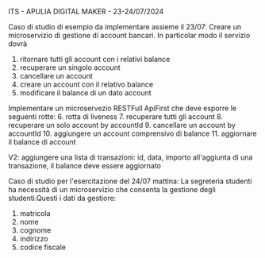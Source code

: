 ITS - APULIA DIGITAL MAKER - 23-24/07/2024

Caso di studio di esempio da implementare assieme il 23/07:
Creare un microservizio di gestione di account bancari.
In particolar modo il servizio dovrà 
1. ritornare tutti gli account con i relativi balance
2. recuperare un singolo account
3. cancellare un account
4. creare un account con il relativo balance
5. modificare il balance di un dato account

Implementare un microservezio RESTFull ApiFirst che deve esporre le seguenti rotte:
6. rotta di liveness
7. recuperare tutti gli account
8. recuperare un solo account by accountId
9. cancellare un account by accountId
10. aggiungere un account comprensivo di balance
11. aggiornare il balance di account


V2: aggiungere una lista di transazioni:
id, data, importo
all'aggiunta di una transazione, il balance deve essere aggiornato


Caso di studio per l'esercitazione del 24/07 mattina:
La segreteria studenti ha necessità di un microservizio che consenta la gestione degli
studenti.Questi i dati da gestiore:
1. matricola
2. nome
3. cognome
4. indirizzo
5. codice fiscale